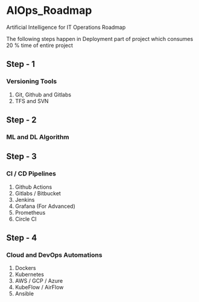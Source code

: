 # AIOps_Roadmap
Artificial Intelligence for IT Operations Roadmap

The following steps happen in Deployment part of project which consumes 20 % time of entire project

## Step - 1
### Versioning Tools 
1. Git, Github and Gitlabs
2. TFS and SVN

## Step - 2 
### ML and DL Algorithm 

## Step - 3
### CI / CD Pipelines
1. Github Actions
2. Gitlabs / Bitbucket
3. Jenkins
4. Grafana (For Advanced)
5. Prometheus
6. Circle CI

## Step - 4
### Cloud and DevOps Automations
1. Dockers
2. Kubernetes
3. AWS / GCP / Azure
4. KubeFlow / AirFlow
5. Ansible

